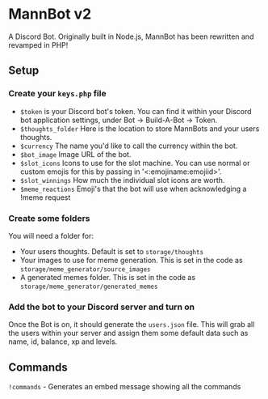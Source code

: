 # MannBot v2
A Discord Bot.
Originally built in Node.js, MannBot has been rewritten and revamped in PHP!

## Setup
### Create your `keys.php` file

- `$token` is your Discord bot's token. You can find it within your Discord bot application settings, under Bot -> Build-A-Bot -> Token.
- `$thoughts_folder` Here is the location to store MannBots and your users thoughts.
- `$currency` The name you'd like to call the currency within the bot.
- `$bot_image` Image URL of the bot.
- `$slot_icons` Icons to use for the slot machine. You can use normal or custom emojis for this by passing in '<:emojiname:emojiid>'.
- `$slot_winnings` How much the individual slot icons are worth.
- `$meme_reactions` Emoji's that the bot will use when acknowledging a !meme request

### Create some folders
You will need a folder for:
- Your users thoughts. Default is set to `storage/thoughts`
- Your images to use for meme generation. This is set in the code as `storage/meme_generator/source_images`
- A generated memes folder. This is set in the code as `storage/meme_generator/generated_memes`

### Add the bot to your Discord server and turn on
Once the Bot is on, it should generate the `users.json` file. This will grab all the users within your server and assign them some default data such as name, id, balance, xp and levels.

## Commands
`!commands` - Generates an embed message showing all the commands

